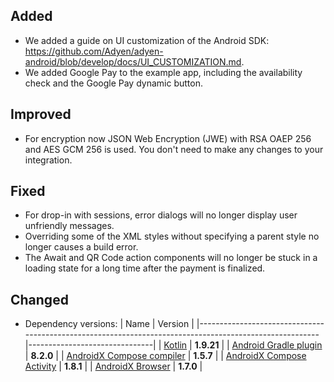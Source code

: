 [//]: # (This file will be used for the release notes on GitHub when publishing.)
[//]: # (Types of changes: `Breaking changes` `New` `Added` `Improved` `Changed` `Deprecated` `Removed` `Fixed`)
[//]: # (Example:)
[//]: # (## Added)
[//]: # ( - New payment method)
[//]: # (## Changed)
[//]: # ( - DropIn service's package changed from `com.adyen.dropin` to `com.adyen.dropin.services`)
[//]: # (## Deprecated)
[//]: # ( - Configurations public constructor are deprecated, please use each Configuration's builder to make a Configuration object)

## Added
- We added a guide on UI customization of the Android SDK: https://github.com/Adyen/adyen-android/blob/develop/docs/UI_CUSTOMIZATION.md.
- We added Google Pay to the example app, including the availability check and the Google Pay dynamic button.

## Improved
- For encryption now JSON Web Encryption (JWE) with RSA OAEP 256 and AES GCM 256 is used. You don't need to make any changes to your integration.

## Fixed
- For drop-in with sessions, error dialogs will no longer display user unfriendly messages.
- Overriding some of the XML styles without specifying a parent style no longer causes a build error.
- The Await and QR Code action components will no longer be stuck in a loading state for a long time after the payment is finalized. 

## Changed
- Dependency versions:
  | Name                                                                                                   | Version                       |
  |--------------------------------------------------------------------------------------------------------|-------------------------------|
  | [Kotlin](https://kotlinlang.org/docs/releases.html#release-details)                                    | **1.9.21**                    |
  | [Android Gradle plugin](https://developer.android.com/build/releases/gradle-plugin)                    | **8.2.0**                     |
  | [AndroidX Compose compiler](https://developer.android.com/jetpack/androidx/releases/compose-compiler)  | **1.5.7**                     |
  | [AndroidX Compose Activity](https://developer.android.com/jetpack/androidx/releases/activity#1.8.1)    | **1.8.1**                     |
  | [AndroidX Browser](https://developer.android.com/jetpack/androidx/releases/browser#1.7.0)              | **1.7.0**                     |
